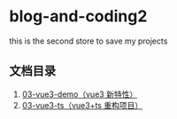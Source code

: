 # blog-and-coding2

this is the second store to save my projects

## 文档目录

1. [03-vue3-demo（vue3 新特性）](03-vue3-demo/README.md)
2. [03-vue3-ts（vue3+ts 重构项目）](03-vue3-ts/README.md)
<!-- 3. [03-vue3-ts（vue3+ts重构项目）](03-vue3-ts/README.md) -->
